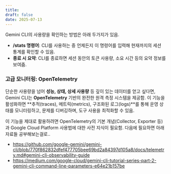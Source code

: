 ```yaml
---
title: 
draft: false
date: 2025-07-13
---
```

Gemini CLI의 사용량을 확인하는 방법은 아래 두가지가 있음.

- **/stats 명령어**: CLI를 사용하는 중 언제든지 이 명령어를 입력해 현재까지의 세션 통계를 확인할 수 있음.
- **종료 시 요약**: CLI를 종료하면 세션 동안의 토큰 사용량, 소요 시간 등의 요약 정보를 보여줌.

### 고급 모니터링: OpenTelemetry

단순한 사용량을 넘어 **성능, 상태, 상세 사용량** 등 깊이 있는 데이터를 얻고 싶다면, Gemini CLI는 **OpenTelemetry** 기반의 완전한 원격 측정 시스템을 제공함. 이 기능을 활성화하면 **추적(traces), 메트릭(metrics), 구조화된 로그(logs)**를 통해 운영 상태를 모니터링하고, 문제를 디버깅하며, 도구 사용을 최적화할 수 있음.

이 기능을 제대로 활용하려면 OpenTelemetry의 기본 개념(Collector, Exporter 등)과 Google Cloud Platform 사용법에 대한 사전 지식이 필요함. 다음에 필요하면 아래 자료들 공부해보는걸로..

- https://github.com/google-gemini/gemini-cli/blob/770f862832dfef477705bee69bd2a84397d105a8/docs/telemetry.md#gemini-cli-observability-guide
- https://medium.com/google-cloud/gemini-cli-tutorial-series-part-2-gemini-cli-command-line-parameters-e64e21b157be